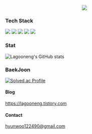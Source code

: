 <div align= "center">
    <img src="https://capsule-render.vercel.app/api?type=waving&color=0:61fffc,100:bb38cc&height=180&text=Lagooneng's%20Github&animation=&fontColor=000000&fontSize=40" />
</div>
    
    
### Tech Stack

<img src="https://img.shields.io/badge/Unity-FFFFFF?style=flat-square&logo=Unity&logoColor=white&color=black"/> <img src="https://img.shields.io/badge/Unreal%20Engine-%23313131.svg?logo=unrealengine&logoColor=white"/> <img src="https://custom-icon-badges.demolab.com/badge/Photon%20Fusion2-004480.svg?logo=photon&logoColor=white"/> 
<img src="https://img.shields.io/badge/C++-blue.svg?style=flat&logo=c%2B%2B"/> <img src="https://custom-icon-badges.demolab.com/badge/C%23-%23239120.svg?logo=cshrp&logoColor=white"/> 

### Stat
![Lagooneng's GitHub stats](https://github-readme-stats.vercel.app/api?username=Lagooneng&hide=stars,contribs&count_private=true&show_icons=true&&theme=cobalt)

### BaekJoon
[![Solved.ac Profile](http://mazassumnida.wtf/api/generate_badge?boj=huynwoo122490)](https://solved.ac/huynwoo122490)

#### Blog
https://lagooneng.tistory.com

#### Contact
hyunwoo122490@gmail.com

